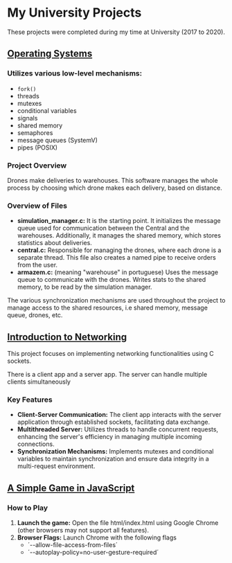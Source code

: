 # My University Projects

These projects were completed during my time at University (2017 to 2020).

## [Operating Systems](Operating-Systems/)

### Utilizes various low-level mechanisms:
- `fork()`
- threads
- mutexes
- conditional variables
- signals
- shared memory
- semaphores
- message queues (SystemV)
- pipes (POSIX)

### Project Overview
Drones make deliveries to warehouses. This software manages the whole process by choosing which drone makes each delivery, based on distance.

### Overview of Files
- <b>simulation_manager.c:</b>
It is the starting point. It initializes the message queue used for communication between the Central and the warehouses. Additionally, it manages the shared memory, which stores statistics about deliveries.
- <b>central.c:</b>
Responsible for managing the drones, where each drone is a separate thread. This file also creates a named pipe to receive orders from the user.
- <b>armazem.c:</b> (meaning "warehouse" in portuguese)
Uses the message queue to communicate with the drones. Writes stats to the shared memory, to be read by the simulation manager.
<p>The various synchronization mechanisms are used throughout the project to manage access to the shared resources, i.e shared memory, message queue, drones, etc.</p>


## [Introduction to Networking](Networking-Introduction/)

This project focuses on implementing networking functionalities using C sockets.
<p>There is a client app and a server app. The server can handle multiple clients simultaneously</p>

### Key Features

- <b>Client-Server Communication:</b> The client app interacts with the server application through established sockets, facilitating data exchange.
- <b>Multithreaded Server:</b> Utilizes threads to handle concurrent requests, enhancing the server's efficiency in managing multiple incoming connections.
- <b>Synchronization Mechanisms:</b> Implements mutexes and conditional variables to maintain synchronization and ensure data integrity in a multi-request environment.

## [A Simple Game in JavaScript]()

### How to Play

1. <b>Launch the game:</b> Open the file html/index.html using Google Chrome (other browsers may not support all features).
2. <b>Browser Flags:</b> Launch Chrome with the following flags
    - ´--allow-file-access-from-files´
    - ´--autoplay-policy=no-user-gesture-required´